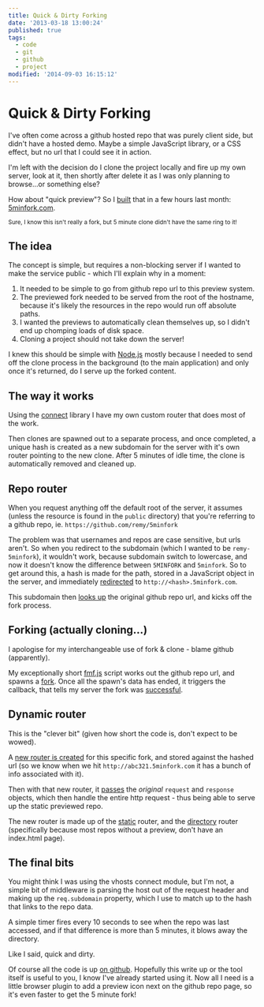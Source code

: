 ```yaml
---
title: Quick & Dirty Forking
date: '2013-03-18 13:00:24'
published: true
tags:
  - code
  - git
  - github
  - project
modified: '2014-09-03 16:15:12'
---
```

# Quick & Dirty Forking

I've often come across a github hosted repo that was purely client side, but didn't have a hosted demo. Maybe a simple JavaScript library, or a CSS effect, but no url that I could see it in action.

I'm left with the decision do I clone the project locally and fire up my own server, look at it, then shortly after delete it as I was only planning to browse...or something else?

How about "quick preview"? So I [built](https://github.com/remy/5minutefork) that in a few hours last month: [5minfork.com](http://5minfork.com).

<small>Sure, I know this isn't really a fork, but 5 minute clone didn't have the same ring to it!</small>

<!--more-->

## The idea

The concept is simple, but requires a non-blocking server if I wanted to make the service public - which I'll explain why in a moment:

1. It needed to be simple to go from github repo url to this preview system.
2. The previewed fork needed to be served from the root of the hostname, because it's likely the resources in the repo would run off absolute paths.
3. I wanted the previews to automatically clean themselves up, so I didn't end up chomping loads of disk space.
4. Cloning a project should not take down the server!

I knew this should be simple with [Node.js](http://nodejs.org) mostly because I needed to send off the clone process in the background (to the main application) and only once it's returned, do I serve up the forked content.

## The way it works

Using the [connect](https://github.com/senchalabs/connect) library I have my own custom router that does most of the work.

Then clones are spawned out to a separate process, and once completed, a unique hash is created as a new subdomain for the server with it's own router pointing to the new clone. After 5 minutes of idle time, the clone is automatically removed and cleaned up.

## Repo router

When you request anything off the default root of the server, it assumes (unless the resource is found in the `public` directory) that you're referring to a github repo, ie. `https://github.com/remy/5minfork`

The problem was that usernames and repos are case sensitive, but urls aren't. So when you redirect to the subdomain (which I wanted to be `remy-5minfork`), it wouldn't work, because subdomain switch to lowercase, and now it doesn't know the difference between `5MINFORK` and `5minfork`. So to get around this, a hash is made for the path, stored in a JavaScript object in the server, and immediately [redirected](https://github.com/remy/5minutefork/blob/master/index.js#L71) to `http://<hash>.5minfork.com`.

This subdomain then [looks up](https://github.com/remy/5minutefork/blob/master/index.js#L20) the original github repo url, and kicks off the fork process.

## Forking (actually cloning...)

I apologise for my interchangeable use of fork & clone - blame github (apparently). 

My exceptionally short [fmf.js](https://github.com/remy/5minutefork/blob/master/lib/fmf.js) script works out the github repo url, and spawns a [fork](https://github.com/remy/5minutefork/blob/master/lib/fmf.js#L51).  Once all the spawn's data has ended, it triggers the callback, that tells my server the fork was [successful](https://github.com/remy/5minutefork/blob/master/index.js#L39).

## Dynamic router

This is the "clever bit" (given how short the code is, don't expect to be wowed).

A [new router is created](https://github.com/remy/5minutefork/blob/master/index.js#L41) for this specific fork, and stored against the hashed url (so we know when we hit `http://abc321.5minfork.com` it has a bunch of info associated with it).

Then with that new router, it [passes](https://github.com/remy/5minutefork/blob/master/index.js#L56) the *original* `request` and `response` objects, which then handle the entire http request - thus being able to serve up the static previewed repo.

The new router is made up of the [static](http://www.senchalabs.org/connect/static.html) router, and the [directory](http://www.senchalabs.org/connect/directory.html) router (specifically because most repos without a preview, don't have an index.html page).

## The final bits

You might think I was using the vhosts connect module, but I'm not, a simple bit of middleware is parsing the host out of the request header and making up the `req.subdomain` property, which I use to match up to the hash that links to the repo data.

A simple timer fires every 10 seconds to see when the repo was last accessed, and if that difference is more than 5 minutes, it blows away the directory.

Like I said, quick and dirty. 

Of course all the code is up [on github](https://github.com/remy/5minutefork). Hopefully this write up or the tool itself is useful to you, I know I've already started using it. Now all I need is a little browser plugin to add a preview icon next on the github repo page, so it's even faster to get the 5 minute fork!
